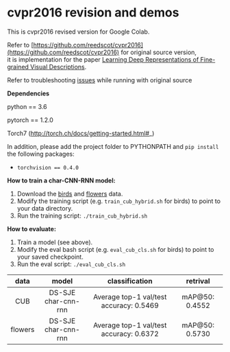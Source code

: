 # cvpr2016 revision and demos

This is cvpr2016 revised version for Google Colab.

Refer to [https://github.com/reedscot/cvpr2016](https://github.com/reedscot/cvpr2016) for original source version, <br>
it is implementation for the paper [Learning Deep Representations of Fine-grained Visual Descriptions](http://arxiv.org/abs/1605.05395).

Refer to troubleshooting [issues](https://github.com/rightlit/cvpr2016-rev/issues) while running with original source 

**Dependencies**

python == 3.6

pytorch == 1.2.0

Torch7 (http://torch.ch/docs/getting-started.html#_)

In addition, please add the project folder to PYTHONPATH and `pip install` the following packages:
- `torchvision == 0.4.0` 

**How to train a char-CNN-RNN model:**

1. Download the [birds](https://drive.google.com/open?id=0B0ywwgffWnLLZW9uVHNjb2JmNlE)
 and [flowers](https://drive.google.com/open?id=0B0ywwgffWnLLcms2WWJQRFNSWXM) data.
2. Modify the training script (e.g. `train_cub_hybrid.sh` for birds) to point to your data directory.
3. Run the training script: `./train_cub_hybrid.sh`

**How to evaluate:**

1. Train a model (see above).
2. Modify the eval bash script (e.g. `eval_cub_cls.sh` for birds) to point to your saved checkpoint.
3. Run the eval script: `./eval_cub_cls.sh`

 data             | model             | classification             |  retrival
:-------------------------:|:-------------------------:|:-------------------------:|:-------------------------:
CUB  |  DS-SJE char-cnn-rnn | Average top-1 val/test accuracy: 0.5469 | mAP@50: 0.4552
flowers  |  DS-SJE char-cnn-rnn | Average top-1 val/test accuracy: 0.6372 | mAP@50: 0.5730


